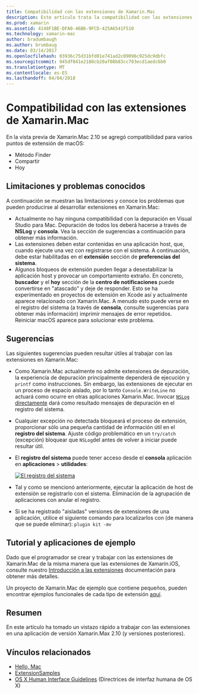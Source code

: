 ```yaml
---
title: Compatibilidad con las extensiones de Xamarin.Mac
description: Este artículo trata la compatibilidad con las extensiones en Xamarin.Mac versión 2.10 (y versiones posteriores).
ms.prod: xamarin
ms.assetid: 4148F1BE-DFA0-46B6-9FCD-425A6541F510
ms.technology: xamarin-mac
author: bradumbaugh
ms.author: brumbaug
ms.date: 03/14/2017
ms.openlocfilehash: 03936c75d31bfd01e741ad2c09096c925dc9dbfc
ms.sourcegitcommit: 945df041e2180cb20af08b83cc703ecd1aedc6b0
ms.translationtype: MT
ms.contentlocale: es-ES
ms.lasthandoff: 04/04/2018
---
```

# <a name="xamarinmac-extension-support"></a>Compatibilidad con las extensiones de Xamarin.Mac

En la vista previa de Xamarin.Mac 2.10 se agregó compatibilidad para varios puntos de extensión de macOS:

- Método Finder
- Compartir
- Hoy

<a name="Limitations-and-Known-Issues" />

## <a name="limitations-and-known-issues"></a>Limitaciones y problemas conocidos

A continuación se muestran las limitaciones y conoce los problemas que pueden producirse al desarrollar extensiones en Xamarin.Mac:

* Actualmente no hay ninguna compatibilidad con la depuración en Visual Studio para Mac. Depuración de todos los deberá hacerse a través de **NSLog** y **consola**. Vea la sección de sugerencias a continuación para obtener más información.
* Las extensiones deben estar contenidas en una aplicación host, que, cuando ejecute una vez con registrarse con el sistema. A continuación, debe estar habilitadas en el **extensión** sección de **preferencias del sistema**. 
* Algunos bloqueos de extensión pueden llegar a desestabilizar la aplicación host y provocar un comportamiento extraño. En concreto, **buscador** y el **hoy** sección de la **centro de notificaciones** puede convertirse en "atascado" y deje de responder. Esto se ha experimentado en proyectos de extensión en Xcode así y actualmente aparece relacionado con Xamarin.Mac. A menudo esto puede verse en el registro del sistema (a través de **consola**, consulte sugerencias para obtener más información) imprimir mensajes de error repetidos. Reiniciar macOS aparece para solucionar este problema.

<a name="Tips" />

## <a name="tips"></a>Sugerencias

Las siguientes sugerencias pueden resultar útiles al trabajar con las extensiones en Xamarin.Mac:

- Como Xamarin.Mac actualmente no admite extensiones de depuración, la experiencia de depuración principalmente dependerá de ejecución y `printf` como instrucciones. Sin embargo, las extensiones de ejecutar en un proceso de espacio aislado, por lo tanto `Console.WriteLine` no actuará como ocurre en otras aplicaciones Xamarin.Mac. Invocar [ `NSLog` directamente](https://gist.github.com/chamons/e2e409013a449cfbe1f2fbe5547f6554) dará como resultado mensajes de depuración en el registro del sistema.
- Cualquier excepción no detectada bloqueará el proceso de extensión, proporcionar sólo una pequeña cantidad de información útil en el **registro del sistema**. Ajuste código problemático en un `try/catch` (excepción) bloquear que `NSLog`del antes de volver a iniciar puede resultar útil.
- El **registro del sistema** puede tener acceso desde el **consola** aplicación en **aplicaciones** > **utilidades**:

    [![](extensions-images/extension02.png "El registro del sistema")](extensions-images/extension02.png#lightbox)
- Tal y como se mencionó anteriormente, ejecutar la aplicación de host de extensión se registrarlo con el sistema. Eliminación de la agrupación de aplicaciones con anular el registro. 
- Si se ha registrado "aisladas" versiones de extensiones de una aplicación, utilice el siguiente comando para localizarlos con (de manera que se puede eliminar): `plugin kit -mv`


<a name="Walkthrough-and-Sample-App" />

## <a name="walkthrough-and-sample-app"></a>Tutorial y aplicaciones de ejemplo

Dado que el programador se crear y trabajar con las extensiones de Xamarin.Mac de la misma manera que las extensiones de Xamarin.iOS, consulte nuestro [Introducción a las extensiones](~/ios/platform/extensions.md) documentación para obtener más detalles.

Un proyecto de Xamarin.Mac de ejemplo que contiene pequeños, pueden encontrar ejemplos funcionales de cada tipo de extensión [aquí](https://developer.xamarin.com/samples/mac/ExtensionSamples/).

<a name="Summary" />

## <a name="summary"></a>Resumen

En este artículo ha tomado un vistazo rápido a trabajar con las extensiones en una aplicación de versión Xamarin.Max 2.10 (y versiones posteriores).

## <a name="related-links"></a>Vínculos relacionados

- [Hello, Mac](~/mac/get-started/hello-mac.md)
- [ExtensionSamples](https://developer.xamarin.com/samples/mac/ExtensionSamples/)
- [OS X Human Interface Guidelines](https://developer.apple.com/library/mac/documentation/UserExperience/Conceptual/OSXHIGuidelines/) (Directrices de interfaz humana de OS X)
